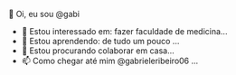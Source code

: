 👋 Oi, eu sou @gabi
- 👀 Estou interessado em: fazer faculdade de medicina...
- 🌱 Estou aprendendo: de tudo um pouco ...
- 💞️ Estou procurando colaborar em casa...
- 📫 Como chegar até mim @gabrieleribeiro06 ...

<!---
gabidraka/gabidraka is a ✨ special ✨ repository because its `README.md` (this file) appears on your GitHub profile.
You can click the Preview link to take a look at your changes.
--->
